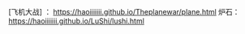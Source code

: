   [飞机大战] ： https://haoiiiiiii.github.io/Theplanewar/plane.html
  炉石： https://haoiiiiiii.github.io/LuShi/lushi.html